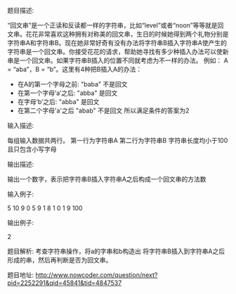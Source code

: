 ﻿题目描述:

“回文串”是一个正读和反读都一样的字符串，比如“level”或者“noon”等等就是回文串。花花非常喜欢这种拥有对称美的回文串，生日的时候她得到两个礼物分别是字符串A和字符串B。现在她非常好奇有没有办法将字符串B插入字符串A使产生的字符串是一个回文串。你接受花花的请求，帮助她寻找有多少种插入办法可以使新串是一个回文串。如果字符串B插入的位置不同就考虑为不一样的办法。
例如：
A = “aba”，B = “b”。这里有4种把B插入A的办法：
* 在A的第一个字母之前: "baba" 不是回文 
* 在第一个字母‘a’之后: "abba" 是回文 
* 在字母‘b’之后: "abba" 是回文 
* 在第二个字母'a'之后 "abab" 不是回文 
所以满足条件的答案为2 

输入描述:

每组输入数据共两行。
第一行为字符串A
第二行为字符串B
字符串长度均小于100且只包含小写字母

输出描述:

输出一个数字，表示把字符串B插入字符串A之后构成一个回文串的方法数

输入例子:

5 10 9
0 5
9 1
8 1
0 1
9 100

输出例子:

2

题目解析:
考查字符串操作，将a的字串和b构造出 将字符串B插入到字符串A之后形成的串，然后再判断是否为回文串。

题目地址:
http://www.nowcoder.com/question/next?pid=2252291&qid=45841&tid=4847537